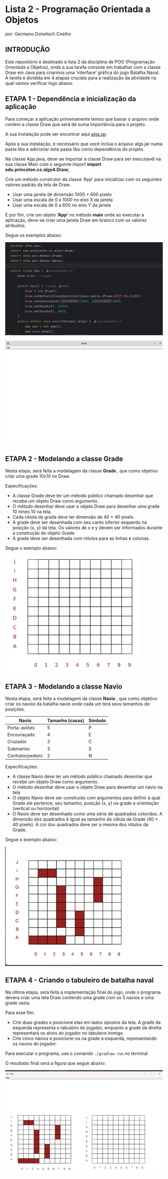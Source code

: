 # Lista 2 - Programação Orientada a Objetos
por: Germano Dolwitsch Coelho

## INTRODUÇÃO

Este repositório é destinado à lista 2 da disciplina de POO (Programação Orientada a Objetos), onde a sua tarefa consiste
em trabalhar com a classe Draw em Java para criarmos uma ‘interface’ gráfica do jogo Batalha Naval.
<br>
A tarefa é dividida em 4 etapas cruciais para a realização da atividade na qual vamos verificar logo abaixo.
<br>

## ETAPA 1 - Dependência e inicialização da aplicação

Para começar a aplicação primeiramente temos que baixar o arquivo onde contem a classe Draw que será de suma importância para o projeto.

A sua Instalação pode ser encontrar aqui <a href="https://github.com/emersonmello/algs4/releases">algs.jar</a>.

Após a sua instalação, é necessário que você inclua o arquivo algs.jar numa pasta libs e adicionar esta pasta libs como dependência do projeto. 

Na classe App.java, deve-se importar a classe Draw para ser executavél na sua classe Main com o seguinte import <strong>import edu.princeton.cs.algs4.Draw;</strong>

Crie um método construtor da classe ‘App’ para inicializar com os seguintes valores padrão da tela de Draw. 
* Usar uma janela de dimensão 1000 × 600 pixels
* Usar uma escala de 0 a 1000 no eixo X da janela
* Usar uma escala de 0 a 600 no eixo Y da janela

E por fim, crie um objeto <strong>‘App’</strong> no método <strong>main</strong> onde ao executar a aplicação, deve-se criar uma janela Draw em branco com os valores atribuitos.
<br>

Segue os exemplos abaixo:

![Captura de tela de 2025-05-02 08-45-31.png](img/Captura%20de%20tela%20de%202025-05-02%2008-45-31.png)


![Captura de tela de 2025-05-02 08-47-03.png](img/Captura%20de%20tela%20de%202025-05-02%2008-47-03.png)

## ETAPA 2 - Modelando a classe Grade

Nesta etapa, será feita a modelagem da classe <strong> Grade </strong>, que como objetivo criar uma grade 10x10 no Draw.

Especificações:

* A classe Grade deve ter um método público chamado desenhar que recebe um objeto Draw como
argumento.
* O método desenhar deve usar o objeto Draw para desenhar uma grade 10 times 10 na tela.
* Cada célula da grade deve ter dimensão de 40 × 40 pixels.
* A grade deve ser desenhada com seu canto inferior esquerdo na posição (x, y) da tela. Os valores
de x e y devem ser informados durante a construção do objeto Grade.
* A grade deve ser desenhada com rótulos para as linhas e colunas.

Segue o exemplo abaixo:

![grade.png](img/grade.png)


## ETAPA 3 - Modelando a classe Navio

Nesta etapa, será feita a modelagem da classe <strong> Navio </strong>, que como objetivo criar os navios da batalha navio onde cada um terá seus tamanhos de posições.

| Navio           | Tamanho (casas) | Símbolo |
|-----------------|-----------------|---------|
| Porta-aviões    | 5               | P       |
| Encouraçado     | 4               | E       |
| Cruzador        | 3               | C       |
| Submarino       | 3               | S       |
| Contratorpedeiro| 2               | N       |


Especificações:

* A classe Navio deve ter um método público chamado desenhar que recebe um objeto Draw como
argumento.
* O método desenhar deve usar o objeto Draw para desenhar um navio na tela
* O objeto Navio deve ser construído com argumentos para definir à qual Grade ele pertence, seu
tamanho, posição (x, y) na grade e orientação (vertical ou horizontal)
* O Navio deve ser desenhado como uma série de quadrados coloridos. A dimensão dos quadrados é
igual ao tamanho da célula da Grade (40 × 40 pixels). A cor dos quadrados deve ser a mesma dos
rótulos da Grade.

Segue o exemplo abaixo: 

![navios.png](img/navios.png)

## ETAPA 4 - Criando o tabuleiro de batalha naval

Na última etapa, será feita a implementação final do jogo, onde o programa devera criar uma tela Draw contendo uma grade com os 5 navios e uma grade vazia.

Para esse fim:
* Crie duas grades e posicione elas em lados opostos da tela. A grade da esquerda representa o
tabuleiro do jogador, enquanto a grade da direita representará os alvos do jogador no tabuleiro inimigo.
* Crie cinco navios e posicione-os na grade a esquerda, representando os navios do jogador.

Para executar o programa, use o comando `./gradlew run` no terminal

O resultado final será a figura que segue abaxio:

![jogo.png](img/jogo.png)
